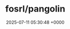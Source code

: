 ---
title: "fosrl/pangolin"
link: "https://github.com/fosrl/pangolin"
date: "2025-07-11 05:30:48 +0000"
description: "Tunneled Reverse Proxy Server with Identity and Access Control and Dashboard UI"
category: "github"
---